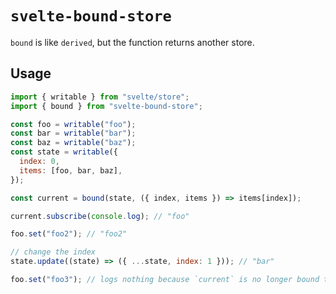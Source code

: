 # `svelte-bound-store`

`bound` is like `derived`, but the function returns another store.

## Usage

```js
import { writable } from "svelte/store";
import { bound } from "svelte-bound-store";

const foo = writable("foo");
const bar = writable("bar");
const baz = writable("baz");
const state = writable({
  index: 0,
  items: [foo, bar, baz],
});

const current = bound(state, ({ index, items }) => items[index]);

current.subscribe(console.log); // "foo"

foo.set("foo2"); // "foo2"

// change the index
state.update((state) => ({ ...state, index: 1 })); // "bar"

foo.set("foo3"); // logs nothing because `current` is no longer bound to `foo`
```
